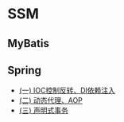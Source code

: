 # SSM

## MyBatis


## Spring
- [(一) IOC控制反转、DI依赖注入](docs/框架/SSM/Spring笔记(一)----IOC控制反转、DI依赖注入.md)
- [(二) 动态代理、AOP](docs/框架/SSM/Spring笔记(二)----动态代理、AOP.md)
- [(三) 声明式事务](docs/框架/SSM/Spring笔记(三)----声明式事务.md)
